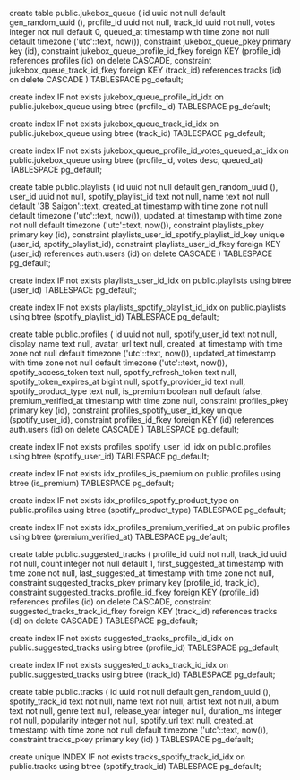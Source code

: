 create table public.jukebox_queue (
id uuid not null default gen_random_uuid (),
profile_id uuid not null,
track_id uuid not null,
votes integer not null default 0,
queued_at timestamp with time zone not null default timezone ('utc'::text, now()),
constraint jukebox_queue_pkey primary key (id),
constraint jukebox_queue_profile_id_fkey foreign KEY (profile_id) references profiles (id) on delete CASCADE,
constraint jukebox_queue_track_id_fkey foreign KEY (track_id) references tracks (id) on delete CASCADE
) TABLESPACE pg_default;

create index IF not exists jukebox_queue_profile_id_idx on public.jukebox_queue using btree (profile_id) TABLESPACE pg_default;

create index IF not exists jukebox_queue_track_id_idx on public.jukebox_queue using btree (track_id) TABLESPACE pg_default;

create index IF not exists jukebox_queue_profile_id_votes_queued_at_idx on public.jukebox_queue using btree (profile_id, votes desc, queued_at) TABLESPACE pg_default;

create table public.playlists (
id uuid not null default gen_random_uuid (),
user_id uuid not null,
spotify_playlist_id text not null,
name text not null default '3B Saigon'::text,
created_at timestamp with time zone not null default timezone ('utc'::text, now()),
updated_at timestamp with time zone not null default timezone ('utc'::text, now()),
constraint playlists_pkey primary key (id),
constraint playlists_user_id_spotify_playlist_id_key unique (user_id, spotify_playlist_id),
constraint playlists_user_id_fkey foreign KEY (user_id) references auth.users (id) on delete CASCADE
) TABLESPACE pg_default;

create index IF not exists playlists_user_id_idx on public.playlists using btree (user_id) TABLESPACE pg_default;

create index IF not exists playlists_spotify_playlist_id_idx on public.playlists using btree (spotify_playlist_id) TABLESPACE pg_default;

create table public.profiles (
id uuid not null,
spotify_user_id text not null,
display_name text null,
avatar_url text null,
created_at timestamp with time zone not null default timezone ('utc'::text, now()),
updated_at timestamp with time zone not null default timezone ('utc'::text, now()),
spotify_access_token text null,
spotify_refresh_token text null,
spotify_token_expires_at bigint null,
spotify_provider_id text null,
spotify_product_type text null,
is_premium boolean null default false,
premium_verified_at timestamp with time zone null,
constraint profiles_pkey primary key (id),
constraint profiles_spotify_user_id_key unique (spotify_user_id),
constraint profiles_id_fkey foreign KEY (id) references auth.users (id) on delete CASCADE
) TABLESPACE pg_default;

create index IF not exists profiles_spotify_user_id_idx on public.profiles using btree (spotify_user_id) TABLESPACE pg_default;

create index IF not exists idx_profiles_is_premium on public.profiles using btree (is_premium) TABLESPACE pg_default;

create index IF not exists idx_profiles_spotify_product_type on public.profiles using btree (spotify_product_type) TABLESPACE pg_default;

create index IF not exists idx_profiles_premium_verified_at on public.profiles using btree (premium_verified_at) TABLESPACE pg_default;

create table public.suggested_tracks (
profile_id uuid not null,
track_id uuid not null,
count integer not null default 1,
first_suggested_at timestamp with time zone not null,
last_suggested_at timestamp with time zone not null,
constraint suggested_tracks_pkey primary key (profile_id, track_id),
constraint suggested_tracks_profile_id_fkey foreign KEY (profile_id) references profiles (id) on delete CASCADE,
constraint suggested_tracks_track_id_fkey foreign KEY (track_id) references tracks (id) on delete CASCADE
) TABLESPACE pg_default;

create index IF not exists suggested_tracks_profile_id_idx on public.suggested_tracks using btree (profile_id) TABLESPACE pg_default;

create index IF not exists suggested_tracks_track_id_idx on public.suggested_tracks using btree (track_id) TABLESPACE pg_default;

create table public.tracks (
id uuid not null default gen_random_uuid (),
spotify_track_id text not null,
name text not null,
artist text not null,
album text not null,
genre text null,
release_year integer null,
duration_ms integer not null,
popularity integer not null,
spotify_url text null,
created_at timestamp with time zone not null default timezone ('utc'::text, now()),
constraint tracks_pkey primary key (id)
) TABLESPACE pg_default;

create unique INDEX IF not exists tracks_spotify_track_id_idx on public.tracks using btree (spotify_track_id) TABLESPACE pg_default;
